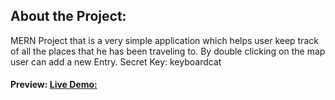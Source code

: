 ## About the Project:
MERN Project that is a very simple application which helps user
keep track of all the places that he has been traveling to.
By double clicking on the map user can add a new Entry.
Secret Key: keyboardcat

#### Preview: [Live Demo:](https://travel-mark-client-only.vercel.app/)
